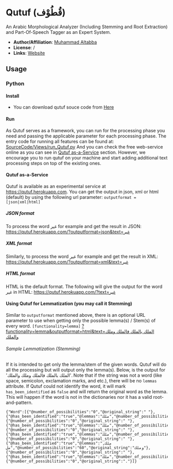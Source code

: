 # Qutuf (قُطُوْف) 
An Arabic Morphological Analyzer (Including Stemming and Root Extraction) and Part-Of-Speech Tagger as an Expert System.

- **Author/Affiliation**:  [Muhammad Altabba](https://www.linkedin.com/in/muhammadaltabba)
- **License**: /
- **Links**: [Website](http://qutuf.com/Default.aspx)


## Usage
### Python

#### Install
- You can download qutuf souce code from [Here](http://qutuf.com/Downloads/Default.aspx)


#### Run

As Qutuf serves as a framework, you can run for the processing phase you need and passing the applicable parameter for each processing phase.
The entry code for running all features can be found at: [SourceCode/Views/run_Qutuf.py](./SourceCode/Views/run_Qutuf.py)
And you can check the free web-service online as you can see in [Qutuf as-a-Service](#qutuf-as-a-service) section. However, we encourage you to run qutuf on your machine and start adding additional text processing steps on top of the existing ones.

#### Qutuf as-a-Service

Qutuf is available as an experimental service at https://qutuf.herokuapp.com.
You can get the output in json, xml or html (default) by using the following url parameter:
`outputformat = [json|xml|html]`

##### JSON format
To process the word غير for example and get the result in JSON:
https://qutuf.herokuapp.com/?outputformat=json&text=غير

##### XML format
Similarly, to process the word غير for example and get the result in XML:
https://qutuf.herokuapp.com/?outputformat=xml&text=غير

##### HTML format
HTML is the default format. The following will give the output for the word غير in HTML:
https://qutuf.herokuapp.com/?text=غير

#### Using Qutuf for Lemmatization (you may call it Stemming)
Similar to `outputformat` mentioned above, there is an optional URL parameter to use when getting only the possible lemma(s) / Stem(s) of every word.
`[functionality=lemma]`
<a href='https://qutuf.herokuapp.com/?functionality=lemma&outputformat=html&text=%D8%A7%D9%84%D9%85%D9%84%D9%83%20%D8%A8%D8%A7%D9%84%D9%85%D9%84%D9%83%20%D9%81%D8%A7%D9%84%D9%85%D9%84%D9%83%20%D9%88%D9%85%D9%84%D9%83%20%D9%88%D8%A7%D9%84%D9%85%D9%84%D9%83'>?functionality=lemma&outputformat=html&text=الملك بالملك فالملك وملك والملك</a>

###### Sample Lemmatization (Stemming)
If it is intended to get only the lemma/stem of the given words. Qutuf will do all the processing but will output only the lemma(s).
Below, is the output for 'الملك بالملك فالملك وملك والملك'. Note that if the string was not a word (like space, semicolon, exclamation marks, and etc.), there will be no `lemmas` attribute.
If Qutuf could not identify the word, it will mark `has_been_identified` as `false` and will return the original word as the lemma. This will happen if the word is not in the dictionaries nor it has a valid root-and-pattern.
```
{"Word":[{"@number_of_possibilities":"0","@original_string":" "},{"@has_been_identified":"true","@lemmas":"ملك","@number_of_possibilities":"10","@original_string":"الملك"},{"@number_of_possibilities":"0","@original_string":" "},{"@has_been_identified":"true","@lemmas":"ملك","@number_of_possibilities":"8","@original_string":"بالملك"},{"@number_of_possibilities":"0","@original_string":" "},{"@has_been_identified":"true","@lemmas":"ملك","@number_of_possibilities":"20","@original_string":"فالملك"},{"@number_of_possibilities":"0","@original_string":" "},{"@has_been_identified":"true","@lemmas":"ملك, مل","@number_of_possibilities":"60","@original_string":"وملك"},{"@number_of_possibilities":"0","@original_string":" "},{"@has_been_identified":"true","@lemmas":"ملك","@number_of_possibilities":"28","@original_string":"والملك"},{"@number_of_possibilities":"0","@original_string":"."}]}
```









